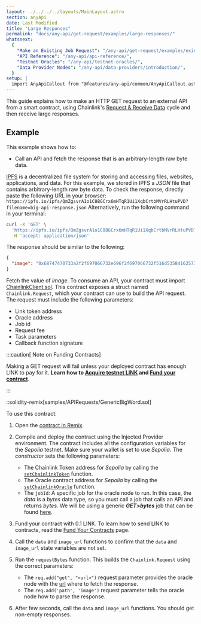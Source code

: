 ```yaml
---
layout: ../../../../layouts/MainLayout.astro
section: anyApi
date: Last Modified
title: "Large Responses"
permalink: "docs/any-api/get-request/examples/large-responses/"
whatsnext:
  {
    "Make an Existing Job Request": "/any-api/get-request/examples/existing-job-request/",
    "API Reference": "/any-api/api-reference/",
    "Testnet Oracles": "/any-api/testnet-oracles/",
    "Data Provider Nodes": "/any-api/data-providers/introduction/",
  }
setup: |
  import AnyApiCallout from "@features/any-api/common/AnyApiCallout.astro"
---
```


This guide explains how to make an HTTP GET request to an external API from a smart contract, using Chainlink's [Request & Receive Data](/any-api/introduction/) cycle and then receive large responses.

<AnyApiCallout callout="prerequisites" />

## Example

This example shows how to:

- Call an API and fetch the response that is an arbitrary-length raw byte data.

[IPFS](https://docs.ipfs.io/) is a decentralized file system for storing and accessing files, websites, applications, and data. For this example, we stored in IPFS a _JSON_ file that contains arbitrary-length raw byte data. To check the response, directly paste the following URL in your browser: `https://ipfs.io/ipfs/QmZgsvrA1o1C8BGCrx6mHTqR1Ui1XqbCrtbMVrRLHtuPVD?filename=big-api-response.json` Alternatively, run the following command in your terminal:

```bash
curl -X 'GET' \
  'https://ipfs.io/ipfs/QmZgsvrA1o1C8BGCrx6mHTqR1Ui1XqbCrtbMVrRLHtuPVD?filename=big-api-response.json' \
  -H 'accept: application/json'
```

The response should be similar to the following:

```json
{
  "image": "0x68747470733a2f2f697066732e696f2f697066732f516d5358416257356b716e3259777435444c336857354d736a654b4a4839724c654c6b51733362527579547871313f66696c656e616d653d73756e2d636861696e6c696e6b2e676966"
}
```

Fetch the value of _image_. To consume an API, your contract must import [ChainlinkClient.sol](https://github.com/smartcontractkit/chainlink/blob/master/contracts/src/v0.8/ChainlinkClient.sol). This contract exposes a struct named `Chainlink.Request`, which your contract can use to build the API request. The request must include the following parameters:

- Link token address
- Oracle address
- Job id
- Request fee
- Task parameters
- Callback function signature

:::caution[ Note on Funding Contracts]

Making a GET request will fail unless your deployed contract has enough LINK to pay for it. **Learn how to [Acquire testnet LINK](/resources/acquire-link/) and [Fund your contract](/resources/fund-your-contract/)**.

:::

::solidity-remix[samples/APIRequests/GenericBigWord.sol]

To use this contract:

1. Open the [contract in Remix](https://remix.ethereum.org/#url=https://docs.chain.link/samples/APIRequests/GenericBigWord.sol).

1. Compile and deploy the contract using the Injected Provider environment. The contract includes all the configuration variables for the _Sepolia_ testnet. Make sure your wallet is set to use _Sepolia_. The _constructor_ sets the following parameters:

   - The Chainlink Token address for _Sepolia_ by calling the [`setChainlinkToken`](/any-api/api-reference/#setchainlinktoken) function.
   - The Oracle contract address for _Sepolia_ by calling the [`setChainlinkOracle`](/any-api/api-reference/#setchainlinkoracle) function.
   - The `jobId`: A specific job for the oracle node to run. In this case, the _data_ is a _bytes_ data type, so you must call a job that calls an API and returns _bytes_. We will be using a generic **_GET>bytes_** job that can be found [here](/any-api/testnet-oracles/#jobs).

1. Fund your contract with 0.1 LINK. To learn how to send LINK to contracts, read the [Fund Your Contracts](/resources/fund-your-contract/) page.

1. Call the `data` and `image_url` functions to confirm that the `data` and `image_url` state variables are not set.

1. Run the `requestBytes` function. This builds the `Chainlink.Request` using the correct parameters:

   - The `req.add("get", "<url>")` request parameter provides the oracle node with the [url](https://ipfs.io/ipfs/QmZgsvrA1o1C8BGCrx6mHTqR1Ui1XqbCrtbMVrRLHtuPVD?filename=big-api-response.json) where to fetch the response.
   - The `req.add('path', 'image')` request parameter tells the oracle node how to parse the response.

1. After few seconds, call the `data` and `image_url` functions. You should get non-empty responses.

<AnyApiCallout callout="common" />
